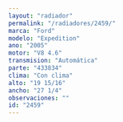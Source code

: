 ```yaml
---
layout: "radiador"
permalink: "/radiadores/2459/"
marca: "Ford"
modelo: "Expedition"
ano: "2005"
motor: "V8 4.6"
transmision: "Automática"
parte: "433834"
clima: "Con clima"
alto: "19 15/16"
ancho: "27 1/4"
observaciones: ""
id: "2459"
---
```


